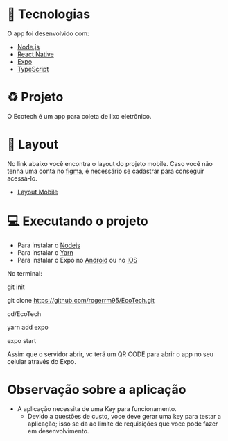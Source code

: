 # 🚀 Tecnologias
O app foi desenvolvido com:
- [Node.js](https://nodejs.org/en/)
- [React Native](https://reactnative.dev/)
- [Expo](https://expo.io/)
- [TypeScript](https://www.typescriptlang.org/)

# ♻ Projeto
O Ecotech é um app para coleta de lixo eletrônico.

# 📱 Layout
No link abaixo você encontra o layout do projeto mobile. Caso você não tenha uma conta no [figma](https://www.figma.com/), é necessário se cadastrar para conseguir acessá-lo.
- [Layout Mobile](https://www.figma.com/file/e5C8yxeXO4KXCha9UjGu28/EcoTech---Mobile)

# 💻 Executando o projeto
- Para instalar o [Nodejs](https://nodejs.org/en/download/) 
- Para instalar o [Yarn](https://yarnpkg.com/getting-started/install)
- Para instalar o Expo no [Android](https://play.google.com/store/apps/details?id=host.exp.exponent&hl=pt_BR&gl=US) ou no [IOS](https://apps.apple.com/br/app/expo-client/id982107779)

No terminal: 

git init 

git clone https://github.com/rogerrm95/EcoTech.git

cd/EcoTech

yarn add expo 

expo start

Assim que o servidor abrir, vc terá um QR CODE para abrir o app no seu celular através do Expo.

# Observação sobre a aplicação
- A aplicação necessita de uma Key para funcionamento.
    - Devido a questões de custo, voce deve gerar uma key para testar a aplicação; isso se da ao limite de requisições que voce pode fazer em desenvolvimento.